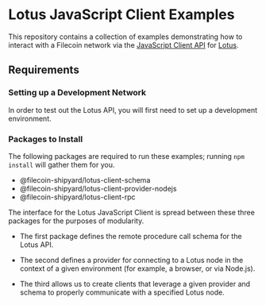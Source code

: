 # Lotus JavaScript Client Examples

This repository contains a collection of examples demonstrating
how to interact with a Filecoin network via the 
[JavaScript Client API](https://filecoin-shipyard.github.io/js-lotus-client/intro/intro.html)
for [Lotus](https://lotu.sh/).

## Requirements

### Setting up a Development Network

In order to test out the Lotus API, you will first need to set up
a development environment.

### Packages to Install

The following packages are required to run these examples; running
`npm install` will gather them for you.

- @filecoin-shipyard/lotus-client-schema
- @filecoin-shipyard/lotus-client-provider-nodejs
- @filecoin-shipyard/lotus-client-rpc

The interface for the Lotus JavaScript Client is spread between
these three packages for the purposes of modularity.

- The first package defines the remote procedure call schema for the Lotus API.

- The second defines a provider for connecting to a Lotus node in the context
  of a given environment (for example, a browser, or via Node.js).

- The third allows us to create clients that leverage a given provider
  and schema to properly communicate with a specified Lotus node.
